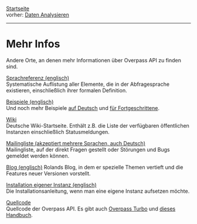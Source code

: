 [Startseite](../index.md)  
vorher: [Daten Analysieren](../analysis/index.md)  

---

Mehr Infos
==========

Andere Orte, an denen mehr Informationen über Overpass API zu finden sind.

[Sprachreferenz (englisch)](https://wiki.openstreetmap.org/wiki/Overpass_API/Overpass_QL)  
Systematische Auflistung aller Elemente, die in der Abfragesprache existieren,
einschließlich ihrer formalen Definition.

[Beispiele (englisch)](https://wiki.openstreetmap.org/wiki/Overpass_API/Overpass_API_by_Example)  
Und noch mehr Beispiele [auf Deutsch](https://wiki.openstreetmap.org/wiki/DE:Overpass_API/Overpass_API_by_Example) und [für Fortgeschrittene](https://wiki.openstreetmap.org/wiki/Overpass_API/Advanced_examples).

[Wiki](https://wiki.openstreetmap.org/wiki/DE:Overpass_API)  
Deutsche Wiki-Startseite.
Enthält z.B. die Liste der verfügbaren öffentlichen Instanzen einschließlich Statusmeldungen.

[Mailingliste (akzeptiert mehrere Sprachen, auch Deutsch)](https://listes.openstreetmap.fr/wws/info/overpass)  
Mailingliste, auf der direkt Fragen gestellt oder Störungen und Bugs gemeldet werden können.

[Blog (englisch)](https://dev.overpass-api.de/blog/)
Rolands Blog, in dem er spezielle Themen vertieft und die Features neuer Versionen vorstellt.

[Installation eigener Instanz (englisch)](https://dev.overpass-api.de/no_frills.html)  
Die Installationsanleitung, wenn man eine eigene Instanz aufsetzen möchte.

[Quellcode](https://github.com/drolbr/Overpass-API)  
Quellcode der Overpass API. Es gibt auch [Overpass Turbo](https://github.com/tyrasd/overpass-turbo) und [dieses Handbuch](https://github.com/drolbr/overpass-doc).
